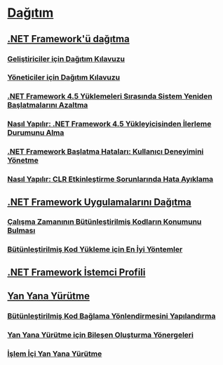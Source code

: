 # [Dağıtım](index.md)
## [.NET Framework'ü dağıtma](deploying-the-net-framework.md)
### [Geliştiriciler için Dağıtım Kılavuzu](deployment-guide-for-developers.md)
### [Yöneticiler için Dağıtım Kılavuzu](guide-for-administrators.md)
### [.NET Framework 4.5 Yüklemeleri Sırasında Sistem Yeniden Başlatmalarını Azaltma](reducing-system-restarts.md)
### [Nasıl Yapılır: .NET Framework 4.5 Yükleyicisinden İlerleme Durumunu Alma](how-to-get-progress-from-the-dotnet-installer.md)
### [.NET Framework Başlatma Hataları: Kullanıcı Deneyimini Yönetme](initialization-errors-managing-the-user-experience.md)
### [Nasıl Yapılır: CLR Etkinleştirme Sorunlarında Hata Ayıklama](how-to-debug-clr-activation-issues.md)
## [.NET Framework Uygulamalarını Dağıtma](net-framework-applications.md)
### [Çalışma Zamanının Bütünleştirilmiş Kodların Konumunu Bulması](how-the-runtime-locates-assemblies.md)
### [Bütünleştirilmiş Kod Yükleme için En İyi Yöntemler](best-practices-for-assembly-loading.md)
## [.NET Framework İstemci Profili](client-profile.md)
## [Yan Yana Yürütme](side-by-side-execution.md)
### [Bütünleştirilmiş Kod Bağlama Yönlendirmesini Yapılandırma](configuring-assembly-binding-redirection.md)
### [Yan Yana Yürütme için Bileşen Oluşturma Yönergeleri](guidelines-for-creating-components-for-side-by-side-execution.md)
### [İşlem İçi Yan Yana Yürütme](in-process-side-by-side-execution.md)
